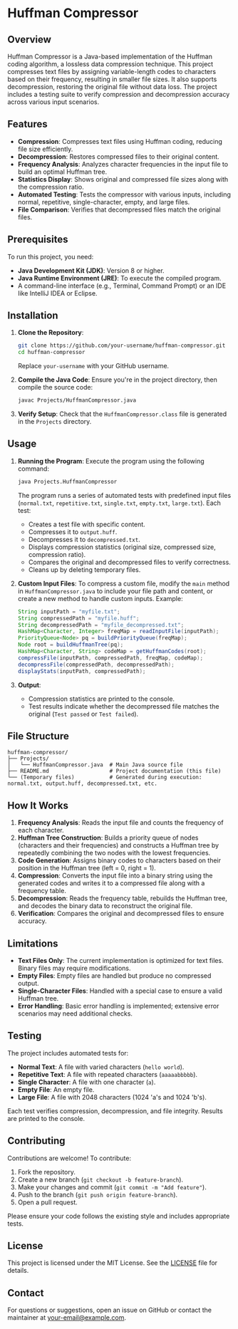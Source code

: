 # Huffman Compressor

## Overview
Huffman Compressor is a Java-based implementation of the Huffman coding algorithm, a lossless data compression technique. This project compresses text files by assigning variable-length codes to characters based on their frequency, resulting in smaller file sizes. It also supports decompression, restoring the original file without data loss. The project includes a testing suite to verify compression and decompression accuracy across various input scenarios.

## Features
- **Compression**: Compresses text files using Huffman coding, reducing file size efficiently.
- **Decompression**: Restores compressed files to their original content.
- **Frequency Analysis**: Analyzes character frequencies in the input file to build an optimal Huffman tree.
- **Statistics Display**: Shows original and compressed file sizes along with the compression ratio.
- **Automated Testing**: Tests the compressor with various inputs, including normal, repetitive, single-character, empty, and large files.
- **File Comparison**: Verifies that decompressed files match the original files.

## Prerequisites
To run this project, you need:
- **Java Development Kit (JDK)**: Version 8 or higher.
- **Java Runtime Environment (JRE)**: To execute the compiled program.
- A command-line interface (e.g., Terminal, Command Prompt) or an IDE like IntelliJ IDEA or Eclipse.

## Installation
1. **Clone the Repository**:
   ```bash
   git clone https://github.com/your-username/huffman-compressor.git
   cd huffman-compressor
   ```
   Replace `your-username` with your GitHub username.

2. **Compile the Java Code**:
   Ensure you're in the project directory, then compile the source code:
   ```bash
   javac Projects/HuffmanCompressor.java
   ```

3. **Verify Setup**:
   Check that the `HuffmanCompressor.class` file is generated in the `Projects` directory.

## Usage
1. **Running the Program**:
   Execute the program using the following command:
   ```bash
   java Projects.HuffmanCompressor
   ```
   The program runs a series of automated tests with predefined input files (`normal.txt`, `repetitive.txt`, `single.txt`, `empty.txt`, `large.txt`). Each test:
   - Creates a test file with specific content.
   - Compresses it to `output.huff`.
   - Decompresses it to `decompressed.txt`.
   - Displays compression statistics (original size, compressed size, compression ratio).
   - Compares the original and decompressed files to verify correctness.
   - Cleans up by deleting temporary files.

2. **Custom Input Files**:
   To compress a custom file, modify the `main` method in `HuffmanCompressor.java` to include your file path and content, or create a new method to handle custom inputs. Example:
   ```java
   String inputPath = "myfile.txt";
   String compressedPath = "myfile.huff";
   String decompressedPath = "myfile_decompressed.txt";
   HashMap<Character, Integer> freqMap = readInputFile(inputPath);
   PriorityQueue<Node> pq = buildPriorityQueue(freqMap);
   Node root = buildHuffmanTree(pq);
   HashMap<Character, String> codeMap = getHuffmanCodes(root);
   compressFile(inputPath, compressedPath, freqMap, codeMap);
   decompressFile(compressedPath, decompressedPath);
   displayStats(inputPath, compressedPath);
   ```

3. **Output**:
   - Compression statistics are printed to the console.
   - Test results indicate whether the decompressed file matches the original (`Test passed` or `Test failed`).

## File Structure
```
huffman-compressor/
├── Projects/
│   └── HuffmanCompressor.java  # Main Java source file
├── README.md                   # Project documentation (this file)
└── (Temporary files)           # Generated during execution: normal.txt, output.huff, decompressed.txt, etc.
```

## How It Works
1. **Frequency Analysis**: Reads the input file and counts the frequency of each character.
2. **Huffman Tree Construction**: Builds a priority queue of nodes (characters and their frequencies) and constructs a Huffman tree by repeatedly combining the two nodes with the lowest frequencies.
3. **Code Generation**: Assigns binary codes to characters based on their position in the Huffman tree (left = 0, right = 1).
4. **Compression**: Converts the input file into a binary string using the generated codes and writes it to a compressed file along with a frequency table.
5. **Decompression**: Reads the frequency table, rebuilds the Huffman tree, and decodes the binary data to reconstruct the original file.
6. **Verification**: Compares the original and decompressed files to ensure accuracy.

## Limitations
- **Text Files Only**: The current implementation is optimized for text files. Binary files may require modifications.
- **Empty Files**: Empty files are handled but produce no compressed output.
- **Single-Character Files**: Handled with a special case to ensure a valid Huffman tree.
- **Error Handling**: Basic error handling is implemented; extensive error scenarios may need additional checks.

## Testing
The project includes automated tests for:
- **Normal Text**: A file with varied characters (`hello world`).
- **Repetitive Text**: A file with repeated characters (`aaaaabbbbb`).
- **Single Character**: A file with one character (`a`).
- **Empty File**: An empty file.
- **Large File**: A file with 2048 characters (1024 'a's and 1024 'b's).

Each test verifies compression, decompression, and file integrity. Results are printed to the console.

## Contributing
Contributions are welcome! To contribute:
1. Fork the repository.
2. Create a new branch (`git checkout -b feature-branch`).
3. Make your changes and commit (`git commit -m "Add feature"`).
4. Push to the branch (`git push origin feature-branch`).
5. Open a pull request.

Please ensure your code follows the existing style and includes appropriate tests.

## License
This project is licensed under the MIT License. See the [LICENSE](LICENSE) file for details.

## Contact
For questions or suggestions, open an issue on GitHub or contact the maintainer at [your-email@example.com](mailto:your-email@example.com).